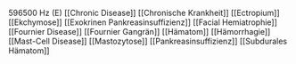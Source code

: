 596500 Hz (E)
[[Chronic Disease]]
[[Chronische Krankheit]]
[[Ectropium]]
[[Ekchymose]]
[[Exokrinen Pankreasinsuffizienz]]
[[Facial Hemiatrophie]]
[[Fournier Disease]]
[[Fournier Gangrän]]
[[Hämatom]]
[[Hämorrhagie]]
[[Mast-Cell Disease]]
[[Mastozytose]]
[[Pankreasinsuffizienz]]
[[Subdurales Hämatom]]